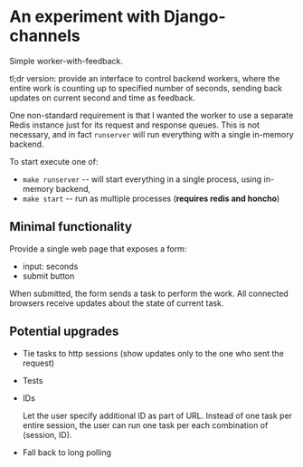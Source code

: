 An experiment with Django-channels
==================================

Simple worker-with-feedback.

tl;dr version: provide an interface to control backend workers, where
the entire work is counting up to specified number of seconds, sending
back updates on current second and time as feedback.

One non-standard requirement is that I wanted the worker to use a
separate Redis instance just for its request and response queues.
This is not necessary, and in fact `runserver` will run everything
with a single in-memory backend.

To start execute one of:

- `make runserver` -- will start everything in a single process, using
  in-memory backend,
- `make start` -- run as multiple processes (**requires redis and honcho**)


Minimal functionality
---------------------

Provide a single web page that exposes a form:

- input: seconds
- submit button

When submitted, the form sends a task to perform the work.  All
connected browsers receive updates about the state of current task.


Potential upgrades
------------------

- Tie tasks to http sessions (show updates only to the one who sent
  the request)
- Tests
- IDs

  Let the user specify additional ID as part of URL.  Instead of one
  task per entire session, the user can run one task per each
  combination of (session, ID).

- Fall back to long polling
